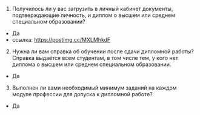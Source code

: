 1. Получилось ли у вас загрузить в личный кабинет документы, подтверждающие личность, и диплом о 
высшем или среднем специальном образовании?  
 - Да
 - ссылка: https://postimg.cc/MXLMhkdF

2. Нужна ли вам справка об обучении после сдачи дипломной работы? Справка выдаётся всем студентам, 
в том числе тем, у кого нет диплома о высшем или среднем специальном образовании.  
 - Да

3. Выполнен ли вами необходимый минимум заданий на каждом модуле профессии для допуска к дипломной работе?  
 - Да